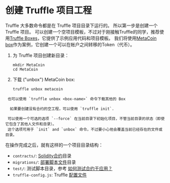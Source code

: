 # 创建 Truffle 项目工程

Truffle 大多数命令都是在 Truffle 项目目录下运行的。 所以第一步是创建一个 Truffle 项目。 可以创建一个空项目模板，不过对于刚接触Truffle的同学，推荐使用[Truffle Boxes](https://truffleframework.com/boxes)，它提供了示例应用代码和项目模板。 我们将使用[MetaCoin box](https://truffleframework.com/boxes/metacoin)作为案例，它创建一个可以在帐户之间转移的Token（代币）。

1. 为 Truffle 项目创建新目录：

   ```shell
   mkdir MetaCoin
   cd MetaCoin
   ```

1. 下载 ("unbox") MetaCoin box:

   ```shell
   truffle unbox metacoin
   ```


 ```note::
  也可以使用 `truffle unbox <box-name>` 命令下载其他的 Box
 ```

 ```note::
   如果要创建没有合约的空工程，可以使用 `truffle init`.
 ```



 ```note::
  可以使用一个可选的选项 `--force` 在当前目录下初始化项目，不管当前目录的状态（即使它包含了其他人文件和目录）。
  这个选项可用于 `init` and `unbox` 命令，不过要小心他会覆盖当前已经存在的文件或目录。
 ```

 在操作完成之后，就有这样的一个项目目录结构：
 
* `contracts/`: [Solidity合约](../getting-started/interacting-with-your-contracts)目录
* `migrations/`: [部署脚本文件](../getting-started/running-migrations.html#migration-files)目录
* `test/`: 测试脚本目录，参考 [如何测试合约于应用？](../testing/testing-your-contracts)
* `truffle-config.js`: Truffle [配置文件](../reference/configuration)
